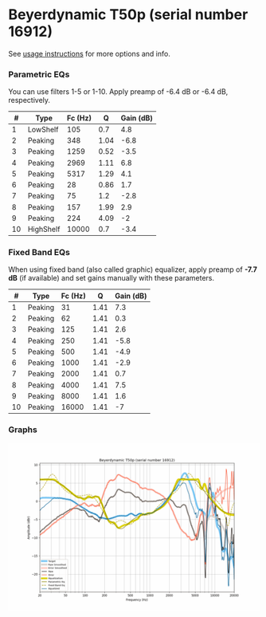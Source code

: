 # Beyerdynamic T50p (serial number 16912)
See [usage instructions](https://github.com/jaakkopasanen/AutoEq#usage) for more options and info.

### Parametric EQs
You can use filters 1-5 or 1-10. Apply preamp of -6.4 dB or -6.4 dB, respectively.

|   # | Type      |   Fc (Hz) |    Q |   Gain (dB) |
|-----|-----------|-----------|------|-------------|
|   1 | LowShelf  |       105 | 0.7  |         4.8 |
|   2 | Peaking   |       348 | 1.04 |        -6.8 |
|   3 | Peaking   |      1259 | 0.52 |        -3.5 |
|   4 | Peaking   |      2969 | 1.11 |         6.8 |
|   5 | Peaking   |      5317 | 1.29 |         4.1 |
|   6 | Peaking   |        28 | 0.86 |         1.7 |
|   7 | Peaking   |        75 | 1.2  |        -2.8 |
|   8 | Peaking   |       157 | 1.99 |         2.9 |
|   9 | Peaking   |       224 | 4.09 |        -2   |
|  10 | HighShelf |     10000 | 0.7  |        -3.4 |

### Fixed Band EQs
When using fixed band (also called graphic) equalizer, apply preamp of **-7.7 dB** (if available) and set gains manually with these parameters.

|   # | Type    |   Fc (Hz) |    Q |   Gain (dB) |
|-----|---------|-----------|------|-------------|
|   1 | Peaking |        31 | 1.41 |         7.3 |
|   2 | Peaking |        62 | 1.41 |         0.3 |
|   3 | Peaking |       125 | 1.41 |         2.6 |
|   4 | Peaking |       250 | 1.41 |        -5.8 |
|   5 | Peaking |       500 | 1.41 |        -4.9 |
|   6 | Peaking |      1000 | 1.41 |        -2.9 |
|   7 | Peaking |      2000 | 1.41 |         0.7 |
|   8 | Peaking |      4000 | 1.41 |         7.5 |
|   9 | Peaking |      8000 | 1.41 |         1.6 |
|  10 | Peaking |     16000 | 1.41 |        -7   |

### Graphs
![](./Beyerdynamic%20T50p%20(serial%20number%2016912).png)
